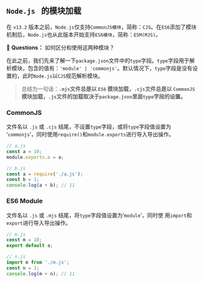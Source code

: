 ## `Node.js ` 的模块加载

在 `v13.2` 版本之前，`Node.js`仅支持`CommonJS模块`，简称：`CJS`。在`ES6`添加了模块机制后，`Node.js`也从此版本开始支持`ES6模块`，简称：`ESM(MJS)`。

🤔 **Questions：** 如何区分和使用这两种模块？

在此之前，我们先来了解一下`package.json`文件中的`type`字段。`type`字段用于解析模块，包含的值有：`'module' | 'commonjs'`。默认情况下，`type`字段是没有设置的，此时`Node.js`以`CJS`规范解析模块。

> 总结为一句话：**`.mjs`文件总是以 `ES6` 模块加载，`.cjs`文件总是以 `CommonJS` 模块加载，`.js`文件的加载取决于`package.json`里面`type`字段的设置。**

### CommonJS

文件名以 `.js` 或 `.cjs` 结尾，不设置`type`字段，或将`type`字段值设置为
‘`commonjs`’，同时使用`require()`和`module.exports`进行导入导出操作。

```js
// a.js
const a = 10;
module.exports.a = a;

// b.js
const a = require('./a.js');
const b = 1;
console.log(a + b); // 11
```

### ES6 Module

文件名以 `.js` 或 `.mjs` 结尾，将`type`字段值设置为‘`module`’，同时使
用`import`和`export`进行导入导出操作。

```js
// m.js
const m = 10;
export default a;

// n.js
import m from './m.js';
const n = 1;
console.log(m + n); // 11
```
